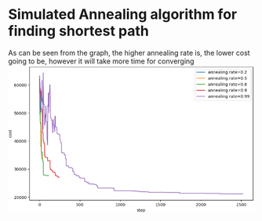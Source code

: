 # Simulated Annealing algorithm for finding shortest path
As can be seen from the graph, the higher annealing rate is, the lower cost going to be, however it will take more time for converging
![](image.png)
